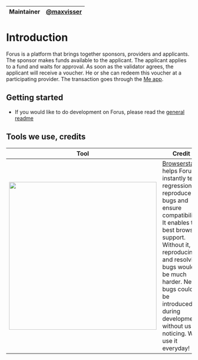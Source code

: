 Maintainer | [@maxvisser](https://github.com/maxvisser)
--- | ---

# Introduction
Forus is a platform that brings together sponsors, providers and applicants. The sponsor makes funds available to the applicant. The applicant applies to a fund and waits for approval. As soon as the validator agrees, the applicant will receive a voucher. He or she can redeem this voucher at a participating provider. The transaction goes through the [Me app](https://github.com/teamforus/me).

## Getting started
* If you would like to do development on Forus, please read the [general readme](https://github.com/teamforus/general/blob/master/README.md#development)

## Tools we use, credits
| Tool | Credit | 
| --- | --- |
| <a href="https://browserstack.com" target="_blank" ><img src="https://www.browserstack.com/images/layout/browserstack-logo-600x315.png" width="400" /></a> | [Browserstack](https://browserstack.com) helps Forus instantly test regressions, reproduce bugs and ensure compatibility. It enables the best browser support. Without it, reproducing and resolving bugs would be much harder. New bugs could be introduced during development without us noticing. We use it everyday! |
